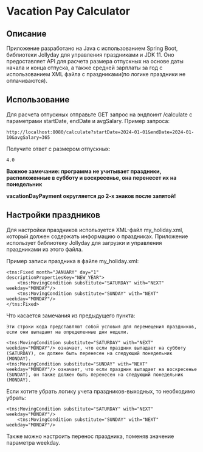 # Vacation Pay Calculator

## Описание
Приложение разработано на Java с использованием Spring Boot, библиотеки Jollyday для управления праздниками и JDK 11. Оно предоставляет API для расчета размера отпускных на основе даты начала и конца отпуска, а также средней зарплаты за год с использованием XML файла с праздниками(по логике праздники не оплачиваются).

## Использование
Для расчета отпускных отправьте GET запрос на эндпоинт /calculate с параметрами startDate, endDate и avgSalary.
Пример запроса:
```
http://localhost:8080/calculate?startDate=2024-01-01&endDate=2024-01-10&avgSalary=365
```
Получите ответ с размером отпускных:
```
4.0
```
**Важное замечание: программа не учитывает праздники, расположенные в субботу и воскресенье, она перенесет их на понедельник**

**vacationDayPayment округляется до 2-х знаков после запятой!**

## Настройки праздников
Для настройки праздников используется XML-файл my_holiday.xml, который должен содержать информацию о праздниках. Приложение использует библиотеку Jollyday для загрузки и управления праздниками из этого файла.

Пример записи праздника в файле my_holiday.xml:
```
<tns:Fixed month="JANUARY" day="1" descriptionPropertiesKey="NEW_YEAR">
    <tns:MovingCondition substitute="SATURDAY" with="NEXT" weekday="MONDAY"/>
    <tns:MovingCondition substitute="SUNDAY" with="NEXT" weekday="MONDAY"/>
</tns:Fixed>
```
Что касается замечания из предыдущего пункта:
```
Эти строки кода представляют собой условия для перемещения праздников, если они выпадают на определенные дни недели.

<tns:MovingCondition substitute="SATURDAY" with="NEXT" weekday="MONDAY"/> означает, что если праздник выпадает на субботу (SATURDAY), он должен быть перенесен на следующий понедельник (MONDAY).
<tns:MovingCondition substitute="SUNDAY" with="NEXT" weekday="MONDAY"/> означает, что если праздник выпадает на воскресенье (SUNDAY), он также должен быть перенесен на следующий понедельник (MONDAY).
```
Если хотите убрать логику учета праздников-выходных, то необходимо убрать:
```
<tns:MovingCondition substitute="SATURDAY" with="NEXT" weekday="MONDAY"/>
    <tns:MovingCondition substitute="SUNDAY" with="NEXT" weekday="MONDAY"/>
```
Также можно настроить перенос праздника, поменяв значение параметра weekday.
